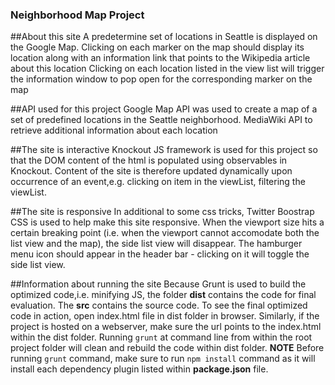 ### Neighborhood Map Project

##About this site
A predetermine set of locations in Seattle is displayed on the Google Map.   Clicking on each marker on the map should display its location along with an information link that points to the Wikipedia article about this location
Clicking on each location listed in the view list will trigger the information window to pop open for the corresponding marker on the map

##API used for this project
Google Map API was used to create a map of a set of predefined locations in the Seattle neighborhood.
MediaWiki API to retrieve additional information about each location

##The site is interactive
Knockout JS framework is used for this project so that the DOM content of the html is populated using observables in Knockout.  Content of the site is therefore updated dynamically upon occurrence of an event,e.g. clicking on item in the viewList, filtering the viewList.

##The site is responsive
In additional to some css tricks, Twitter Boostrap CSS is used to help make this site responsive.  When the viewport size hits a certain breaking point (i.e. when the viewport cannot accomodate both the list view and the map), the side list view will disappear.  The hamburger menu icon should appear in the header bar - clicking on it will toggle the side list view.

##Information about running the site
Because Grunt is used to build the optimized code,i.e. minifying JS, the folder **dist** contains the code for final evaluation.  The **src** contains the source code.
To see the final optimized code in action, open index.html file in dist folder in browser.  Similarly, if the project is hosted on a webserver, make sure the url points to the index.html within the dist folder.
Running ```grunt``` at command line from within the root project folder will clean and rebuild the code within dist folder.
**NOTE** Before running ```grunt``` command, make sure to run ```npm install``` command as it will install each dependency plugin listed within **package.json** file.


